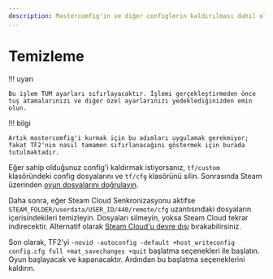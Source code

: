 ```yaml
---
description: Mastercomfig'in ve diğer configlerin kaldırılması dahil olmak üzere TF2 nasıl tamamen sıfırlanır.
...
```


# Temizleme

!!! uyarı

    Bu işlem TÜM ayarları sıfırlayacaktır. İşlemi gerçekleştirmeden önce tuş atamalarınızı ve diğer özel ayarlarınızı yedeklediğinizden emin olun.

!!! bilgi

    Artık mastercomfig'i kurmak için bu adımları uygulamak gerekmiyor; fakat TF2'nin nasıl tamamen sıfırlanacağını göstermek için burada tutulmaktadır.

Eğer sahip olduğunuz config'i kaldırmak istiyorsanız, 
`tf/custom` klasöründeki config dosyalarını ve `tf/cfg` klasörünü silin.
Sonrasında Steam üzerinden 
[oyun dosyalarını doğrulayın](https://help.steampowered.com/en/faqs/view/0C48-FCBD-DA71-93EB).

Daha sonra, eğer Steam Cloud Senkronizasyonu aktifse `STEAM_FOLDER/userdata/USER_ID/440/remote/cfg` uzantısındaki dosyaların içerisindekileri temizleyin. 
Dosyaları silmeyin, yoksa Steam Cloud tekrar indirecektir. Alternatif olarak
[Steam Cloud'u devre dışı](https://help.steampowered.com/en/faqs/view/68D2-35AB-09A9-7678#enabling) bırakabilirsiniz.

Son olarak, TF2'yi `-novid -autoconfig -default +host_writeconfig config.cfg full +mat_savechanges +quit`
başlatma seçenekleri ile başlatın. Oyun başlayacak ve kapanacaktır. Ardından bu başlatma seçeneklerini kaldırın.
